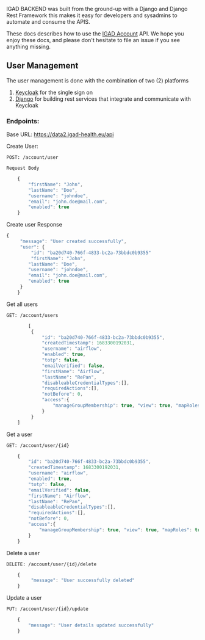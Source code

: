 IGAD BACKEND was built from the ground-up with a Django and Django Rest Framework this makes it easy for developers and sysadmins to automate and consume the APIS.

These docs describes how to use the [IGAD Account](https://data2.igad-health.eu) API. We hope you enjoy these docs, and please don't hesitate to file an issue if you see anything missing.

## User Management

The user management is done with the combination of two (2) platforms

1. [Keycloak](https://keycloak.org/) for the single sign on
2. [Django](https://www.django-rest-framework.org/) for building rest services that integrate and communicate with Keycloak

### Endpoints:

Base URL: https://data2.igad-health.eu/api

Create User:

```
POST: /account/user
```

```
Request Body
```

```javascript
    {
        "firstName": "John",
        "lastName": "Doe",
        "username": "johndoe",
        "email": "john.doe@mail.com",
        "enabled": true
    }
```

Create user Response

```javascript
{
     "message": "User created successfully",
     "user": {
         "id": "ba20d740-766f-4833-bc2a-73bbdc0b9355"
         "firstName": "John",
        "lastName": "Doe",
        "username": "johndoe",
        "email": "john.doe@mail.com",
        "enabled": true
     }
    }
```

Get all users

`GET: /account/users`

```javascript
        [
         {
             "id": "ba20d740-766f-4833-bc2a-73bbdc0b9355",
             "createdTimestamp": 1683300192031,
             "username": "airflow",
             "enabled": true,
             "totp": false,
             "emailVerified": false,
             "firstName": "Airflow",
             "lastName": "RePan",
             "disableableCredentialTypes":[],
             "requiredActions":[],
             "notBefore": 0,
             "access":{
                 "manageGroupMembership": true, "view": true, "mapRoles": true, "impersonate": true, "manage": true…
             }
         }
    ]
```

Get a user

`GET: /account/user/{id}`

```javascript
    {
        "id": "ba20d740-766f-4833-bc2a-73bbdc0b9355",
        "createdTimestamp": 1683300192031,
        "username": "airflow",
        "enabled": true,
        "totp": false,
        "emailVerified": false,
        "firstName": "Airflow",
        "lastName": "RePan",
        "disableableCredentialTypes":[],
        "requiredActions":[],
        "notBefore": 0,
        "access":{
            "manageGroupMembership": true, "view": true, "mapRoles": true, "impersonate": true, "manage": true…
        }
    }
```

Delete a user

`DELETE: /account/user/{id}/delete`

```javascript
    {
         "message": "User successfully deleted"
    }
```

Update a user

`PUT: /account/user/{id}/update`
```javascript
    {
        "message": "User details updated successfully"
    }
```
